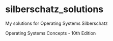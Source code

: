 # silberschatz_solutions
My solutions for Operating Systems Silberschatz

Operating Systems Concepts - 10th Edition

